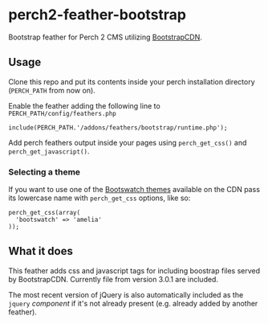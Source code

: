 perch2-feather-bootstrap
========================

Bootstrap feather for Perch 2 CMS utilizing [BootstrapCDN](http://www.bootstrapcdn.com).


Usage
-----

Clone this repo and put its contents inside your perch installation directory (`PERCH_PATH` from now on).

Enable the feather adding the following line to `PERCH_PATH/config/feathers.php`

    include(PERCH_PATH.'/addons/feathers/bootstrap/runtime.php');

Add perch feathers output inside your pages using `perch_get_css()` and `perch_get_javascript()`.

### Selecting a theme
If you want to use one of the [Bootswatch themes](http://www.bootstrapcdn.com/#bootswatch_tab)
available on the CDN pass its lowercase name with `perch_get_css` options, like so:

    perch_get_css(array(
      'bootswatch' => 'amelia'
    ));


What it does
------------

This feather adds css and javascript tags for including boostrap files served by BootstrapCDN.
Currently file from version 3.0.1 are included.

The most recent version of jQuery is also automatically included as the `jquery` *component*
if it's not already present (e.g. already added by another feather).
